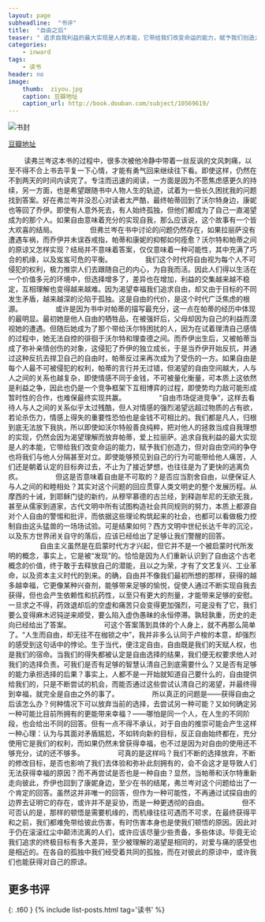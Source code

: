 ```yaml
---
layout: page
subheadline:  "书评"
title:  "自由之后"
teaser: " 追求自我利益的最大实现是人的本能，它带给我们改变命运的能力，赋予我们创造力，但对自由空间的争夺也将我们与他人分隔甚至对立。即使能够预见到自己的行为可能带给他人痛苦，人们还是朝着认定的目标奔过去，不止为了接近梦想，也往往是为了更快的逃离负疚。 "
categories:
    - inward
tags:
    - 读书
header: no
image:
    thumb:  ziyou.jpg
    caption: 豆瓣地址
    caption_url: http://book.douban.com/subject/10569619/
---
```


<img src="{{ site.url}}/images/ziyou.jpg" alt="书封">
<p><a href="http://book.douban.com/subject/10569619/">豆瓣地址</a></p>

　　 读弗兰岑这本书的过程中，很多次被他冷静中带着一丝反讽的文风刺痛，以至不得不合上书去平复一下心情，才能有勇气回来继续往下看。即使这样，仍然在不到两天的时间内读完了。专注而迅速的阅读，一方面是因为不愿焦虑感更久的持续，另一方面，也是希望跟随书中人物人生的轨迹，试着为一些长久困扰我的问题找到答案。好在弗兰岑并没忍心对读者太严酷，最终帕蒂回到了沃尔特身边，康妮也等回了乔伊。即使有人意外死去，有人始终孤独，但他们都成为了自己一直渴望成为的那个人。如果自由意味着充分的实现自我，那么应该说，这个故事有一个皆大欢喜的结局。 
　　 
　　 但弗兰岑在书中讨论的问题仍然存在，如果拉丽萨没有遭遇车祸，而乔伊并未误吞戒指，帕蒂和康妮的抑郁如何痊愈？沃尔特和帕蒂之间的原谅又怎样实现？结局并不意味着答案，仅仅意味着一种可能性，其中充满了巧合的机缘，以及岌岌可危的平衡。 
　　 
　　 我们这个时代将自由视为每个人不可侵犯的权利，极力推崇人们去跟随自己的内心，为自我而活。因此人们得以生活在一个价值多元的环境中，但选择增多了，差异也在增加，利益的交集越来越不稳定，互相理解也变得越来越难。因为渴望幸福我们追求自由，却又由于目标的不同发生矛盾，越来越深的沦陷于孤独。这是自由的代价，是这个时代广泛焦虑的根源。 
　　 
　　 或许是因为书中对帕蒂的描写最充分，这一点在帕蒂的经历中体现的最明显。最初她是他人自由的牺牲品，在被强奸后，父母却因为自己的利益而漠视她的遭遇。但随后她成为了那个带给沃尔特困扰的人，因为在试着理清自己感情的过程中，她无法自控的徘徊于沃尔特和理查德之间。而乔伊出生后，又被帕蒂当成了弥补亲情创伤的对象，这侵犯了乔伊的独立成长，于是当乔伊开始反抗，并通过这种反抗去捍卫自己的自由时，帕蒂反过来再次成为了受伤的一方。如果自由是每个人最不可被侵犯的权利，帕蒂的言行并无过错，但渴望的自由空间越大，人与人之间的关系也越复杂，即使情感不同于金钱，不可被量化衡量，可本质上这依然是利益之争，因此也仍是一个竞争框架下互相博弈的过程，即使势均力敌可能形成暂时性的合作，也难保最终实现共赢。 
　　 
　　 “自由市场促进竞争”，这样去看待人与人之间的关系似乎太过残酷，但人对情感的强烈渴望远超过物质的占有欲，若论杀伤力，情感上得失的重要性恐怕也是金钱不可相比的。我们都是凡人，归根到底无法放下我执，所以即使如沃尔特般善良纯粹，把对他人的拯救当成自我理想的实现，仍然会因为渴望理解而放弃帕蒂，爱上拉丽萨。追求自我利益的最大实现是人的本能，它带给我们改变命运的能力，赋予我们创造力，但对自由空间的争夺也将我们与他人分隔甚至对立。即使能够预见到自己的行为可能带给他人痛苦，人们还是朝着认定的目标奔过去，不止为了接近梦想，也往往是为了更快的逃离负疚。 
　　 
　　 但这是否意味着自由是不可取的？是否应当割舍自由，以便保证人与人之间的和睦相处？其实对这个问题的回应贯穿人类文明史的整个发展历程。从摩西的十诫，到耶稣门徒的新约，从穆罕慕德的古兰经，到释迦牟尼的无欲无我，甚至从儒家到道家，古代文明中所有试图构造社会共同规则的努力，本质上都源自对个人自由的警惕和批评，而依据这些理论构筑起来的社会，也都可以看做极力控制自由这头猛兽的一场场试验。可是结果如何？西方文明中世纪长达千年的沉沦，以及东方世界闭关自守的落后，应该已经给出了足够让我们警醒的回答。 
　　 
　　 自由主义虽然是在启蒙时代方才兴起，但它并不是一个被启蒙时代所发明的概念，事实上，它是被“发现”的。恰恰是因为人们重新认识到了自由这个古老概念的价值，终于敢于去释放自己的潜能，且以之为荣，才有了文艺复兴、工业革命，以及资本主义时代的到来。的确，自由并不像我们最初所想的那样，获得的越多越幸福，它更像某种兴奋剂，能够带来足够的愉悦，促使人通过不断实现自我去获得，但也会产生依赖性和抗药性，以至只有更大的剂量，才能带来足够的安慰。一旦求之不得，药效退却后的空虚和痛苦只会变得更加强烈，可是没有了它，我们要么变得麻木迟钝逆来顺受，要么陷入虚伪愚昧的永恒停滞。孰轻孰重，历史的走向已经给出了答案。 
　　 
　　 可这个答案落到具体的个人身上，就不再那么简单了。“人生而自由，却无往不在枷锁之中”，我并非多么认同于卢梭的本意，却强烈的感受到这句话中的悖论。生于当代，便注定自由，自由既是我们的天赋人权，也是我们的宿命。当我们的得失都被认定是自由选择的结果，我们便无权要求他人对我们的选择负责。可我们是否有足够的智慧认清自己到底需要什么？又是否有足够的能力承担选择的后果？事实上，人都不是一开始就知道自己要什么的，自由提供给我们的，只是不断尝试的机会，而能否通过这些尝试认清自己的渴望，并最终得到幸福，就完全是自由之外的事了。 
　　 
　　 所以真正的问题是——获得自由之后该怎么办？何种情况下可以放弃当前的选择，去尝试另一种可能？又如何确定另一种可能比目前所拥有的更能带来幸福？——哪怕是同一个人，在人生的不同阶段，也会给出不同的回答。但有一点不得不承认，对于自由的推崇可能会产生这样一种心理：认为与其面对矛盾尴尬，不如转向新的目标，反正自由始终都在，充分使用它是我们的权利，而如果仍然未曾获得幸福，也不过是因为对自由的使用还不够充分，试的还不够多。 
　　 
　　 可真的是这样吗？我们不断的选择放弃，不断的修改目标，是否也影响了我们去体验和弥补此刻拥有的，会不会这才是导致人们无法获得幸福的原因？而不再尝试是否也是一种自由？显然，当帕蒂和沃尔特重新走向彼此，乔伊也回到了康妮身边，至少在书的结尾，弗兰岑对这个问题给出了一个肯定的回答。虽然这并非唯一的回答，但作为一种可能性，不再通过试探自由的边界去证明它的存在，或许并不是妥协，而是一种更透彻的自由。 
　　 
　　 但不可否认的是，那样的顿悟是需要机缘的，而机缘往往可遇而不可求，在最终获得平和之前，我们都难免带给彼此伤害，有时伤害本身也是使我们顿悟的原因。因此对于仍在滚滚红尘中颠沛流离的人们，或许应该尽量少些责备，多些体谅。毕竟无论我们追求的终极目标有多大差异，至少被理解的渴望是相同的，对爱与痛的感受也是相近的。在各自的孤独中我们经受着共同的孤独，而在对彼此的原谅中，或许我们也能获得对自己的原谅。


## 更多书评
{: .t60 }
{% include list-posts.html tag='读书' %}